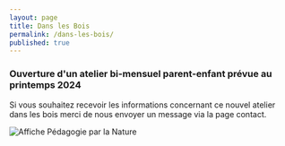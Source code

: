 ```yaml
---
layout: page
title: Dans les Bois
permalink: /dans-les-bois/
published: true
---
```


### Ouverture d'un atelier bi-mensuel parent-enfant prévue au printemps 2024
 
Si vous souhaitez recevoir les informations concernant ce nouvel atelier dans les bois merci de nous envoyer un message via la page contact.
 
<img class="fit-picture" src="../../../assets/img/affiche-ppn.jpg"
     alt="Affiche Pédagogie par la Nature">





<!-- This is the base Jekyll theme. You can find out more info about customizing your Jekyll theme, as well as basic Jekyll usage documentation at [jekyllrb.com](https://jekyllrb.com/)

You can find the source code for Minima at GitHub:
[jekyll][jekyll-organization] /
[minima](https://github.com/jekyll/minima)

You can find the source code for Jekyll at GitHub:
[jekyll][jekyll-organization] /
[jekyll](https://github.com/jekyll/jekyll)


[jekyll-organization]: https://github.com/jekyll 
-->
